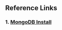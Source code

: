## Reference Links

### 1. [MongoDB Install](https://docs.mongodb.com/manual/tutorial/install-mongodb-on-ubuntu/)